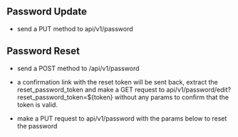## Password Update

- send a PUT method to api/v1/password
<!-- params = {
  user:{
    password: newPassword,
    current_password: oldPassword,
    password_confirmation: newPassword
  }
} -->

## Password Reset

- send a POST method to /api/v1/password
<!-- params = {
  user:{
    email
  }
} -->
- a confirmation link with the reset token will be sent back, extract the reset_password_token and make a GET request to api/v1/password/edit?reset_password_token=${token} without any params to confirm that the token is valid.

- make a PUT request to api/v1/password with the params below to reset the password
<!-- params = {
  user: {
    reset_password_token,
    password,
    password_confirmation,
    email

  }
} -->

